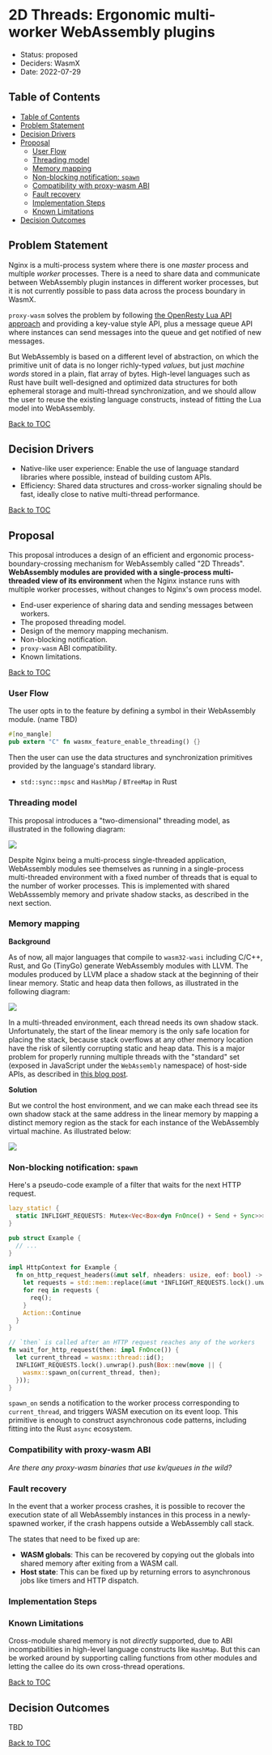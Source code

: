 # 2D Threads: Ergonomic multi-worker WebAssembly plugins

* Status: proposed
* Deciders: WasmX
* Date: 2022-07-29

## Table of Contents

- [Table of Contents](#table-of-contents)
- [Problem Statement](#problem-statement)
- [Decision Drivers](#decision-drivers)
- [Proposal](#proposal)
  - [User Flow](#user-flow)
  - [Threading model](#threading-model)
  - [Memory mapping](#memory-mapping)
  - [Non-blocking notification: `spawn`](#non-blocking-notification-spawn)
  - [Compatibility with proxy-wasm ABI](#compatibility-with-proxy-wasm-abi)
  - [Fault recovery](#fault-recovery)
  - [Implementation Steps](#implementation-steps)
  - [Known Limitations](#known-limitations)
- [Decision Outcomes](#decision-outcomes)

## Problem Statement

Nginx is a multi-process system where there is one *master* process and multiple *worker* processes. There is a need to share data and communicate between WebAssembly plugin instances in different worker processes, but it is not currently possible to pass data across the process boundary in WasmX.

`proxy-wasm` solves the problem by following [the OpenResty Lua API approach](https://github.com/openresty/lua-nginx-module#ngxshareddict) and providing a key-value style API, plus a message queue API where instances can send messages into the queue and get notified of new messages.

But WebAssembly is based on a different level of abstraction, on which the primitive unit of data is no longer richly-typed *values*, but just *machine words* stored in a plain, flat array of bytes. High-level languages such as Rust have built well-designed and optimized data structures for both ephemeral storage and multi-thread synchronization, and we should allow the user to reuse the existing language constructs, instead of fitting the Lua model into WebAssembly.

[Back to TOC](#table-of-contents)

## Decision Drivers

- Native-like user experience: Enable the use of language standard libraries where possible, instead of building custom APIs.
- Efficiency: Shared data structures and cross-worker signaling should be fast, ideally close to native multi-thread performance.

[Back to TOC](#table-of-contents)

## Proposal

This proposal introduces a design of an efficient and ergonomic process-boundary-crossing mechanism for WebAssembly called "2D Threads". **WebAssembly modules are provided with a single-process multi-threaded view of its environment** when the Nginx instance runs with multiple worker processes, without changes to Nginx's own process model.

- End-user experience of sharing data and sending messages between workers.
- The proposed threading model.
- Design of the memory mapping mechanism.
- Non-blocking notification.
- `proxy-wasm` ABI compatibility.
- Known limitations.

[Back to TOC](#table-of-contents)

### User Flow

The user opts in to the feature by defining a symbol in their WebAssembly module. (name TBD)

```rust
#[no_mangle]
pub extern "C" fn wasmx_feature_enable_threading() {}
```

Then the user can use the data structures and synchronization primitives provided by the language's standard library.

- `std::sync::mpsc` and `HashMap` / `BTreeMap` in Rust

### Threading model

This proposal introduces a "two-dimensional" threading model, as illustrated in the following diagram:

![](https://img.planet.ink/zhy/2022-07-29-16e3e9ffcfe8-f51be55e5314a597914bcebb09c56301.png)

Despite Nginx being a multi-process single-threaded application, WebAssembly modules see themselves as running in a single-process multi-threaded environment with a fixed number of threads that is equal to the number of worker processes. This is implemented with shared WebAsssembly memory and private shadow stacks, as described in the next section.

### Memory mapping

**Background**

As of now, all major languages that compile to `wasm32-wasi` including C/C++, Rust, and Go (TinyGo) generate WebAssembly modules with LLVM. The modules produced by LLVM place a shadow stack at the beginning of their linear memory. Static and heap data then follows, as illustrated in the following diagram:

![](https://img.planet.ink/zhy/2022-07-29-1800b85e203d-33713402cad504cd5d97aa4788c0f635.png)

In a multi-threaded environment, each thread needs its own shadow stack. Unfortunately, the start of the linear memory is the only safe location for placing the stack, because stack overflows at any other memory location have the risk of silently corrupting static and heap data. This is a major problem for properly running multiple threads with the "standard" set (exposed in JavaScript under the `WebAssembly` namespace) of host-side APIs, as described in [this blog post](https://rustwasm.github.io/2018/10/24/multithreading-rust-and-wasm.html).

**Solution**

But we control the host environment, and we can make each thread see its own shadow stack at the same address in the linear memory by mapping a distinct memory region as the stack for each instance of the WebAssembly virtual machine. As illustrated below:

![](https://img.planet.ink/zhy/2022-07-29-1804fe8c47e8-b1b8b62a9edb52e7d0fe31f57801c099.png)

### Non-blocking notification: `spawn`

Here's a pseudo-code example of a filter that waits for the next HTTP request.

```rust
lazy_static! {
  static INFLIGHT_REQUESTS: Mutex<Vec<Box<dyn FnOnce() + Send + Sync>>>;
}

pub struct Example {
  // ...
}

impl HttpContext for Example {
  fn on_http_request_headers(&mut self, nheaders: usize, eof: bool) -> Action {
    let requests = std::mem::replace(&mut *INFLIGHT_REQUESTS.lock().unwrap(), Vec::new());
    for req in requests {
      req();
    }
    Action::Continue
  }
}

// `then` is called after an HTTP request reaches any of the workers
fn wait_for_http_request(then: impl FnOnce()) {
  let current_thread = wasmx::thread::id();
  INFLIGHT_REQUESTS.lock().unwrap().push(Box::new(move || {
    wasmx::spawn_on(current_thread, then);
  }));
}
```

`spawn_on` sends a notification to the worker process corresponding to `current_thread`, and triggers WASM execution on its event loop. This
primitive is enough to construct asynchronous code patterns, including fitting into the Rust `async` ecosystem.

### Compatibility with proxy-wasm ABI

*Are there any proxy-wasm binaries that use kv/queues in the wild?*

### Fault recovery

In the event that a worker process crashes, it is possible to recover the execution state of all WebAssembly instances
in this process in a newly-spawned worker, if the crash happens outside a WebAssembly call stack.

The states that need to be fixed up are:

- **WASM globals**: This can be recovered by copying out the globals into shared memory after exiting from a WASM call.
- **Host state**: This can be fixed up by returning errors to asynchronous jobs like timers and HTTP dispatch.

### Implementation Steps


### Known Limitations

Cross-module shared memory is not *directly* supported, due to ABI incompatibilities in high-level language constructs like `HashMap`.
But this can be worked around by supporting calling functions from other modules and letting the callee do its own cross-thread operations.

[Back to TOC](#table-of-contents)

## Decision Outcomes

TBD

[Back to TOC](#table-of-contents)


